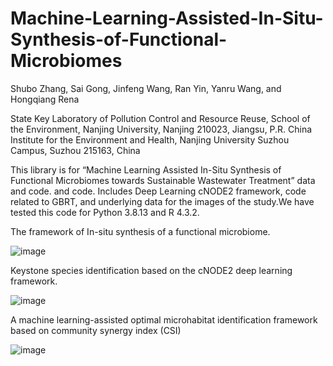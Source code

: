 # Machine-Learning-Assisted-In-Situ-Synthesis-of-Functional-Microbiomes
Shubo Zhang, Sai Gong, Jinfeng Wang, Ran Yin, Yanru Wang, and Hongqiang Rena

State Key Laboratory of Pollution Control and Resource Reuse, School of the Environment, Nanjing University, Nanjing 210023, Jiangsu, P.R. China
Institute for the Environment and Health, Nanjing University Suzhou Campus, Suzhou 215163, China

This library is for “Machine Learning Assisted In-Situ Synthesis of Functional Microbiomes towards Sustainable Wastewater Treatment” data and code. and code. Includes Deep Learning cNODE2 framework, code related to GBRT, and underlying data for the images of the study.We have tested this code for Python 3.8.13 and R 4.3.2.

The framework of In-situ synthesis of a functional microbiome.

![image](https://github.com/user-attachments/assets/d93d145d-1724-4eaf-9bf4-a9526f9463ea)

Keystone species identification based on the cNODE2 deep learning framework.

![image](https://github.com/user-attachments/assets/eefe7ad5-501b-4b95-9408-b9dc3ec79e79)

A machine learning-assisted optimal microhabitat identification framework based on community synergy index (CSI)

![image](https://github.com/user-attachments/assets/59cbfa37-aac3-4f82-94bf-aeae7736e37f)

